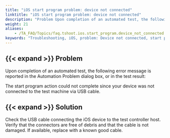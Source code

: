 ```yaml
--- 
title: "iOS start program problem: device not connected"
linktitle: "iOS start program problem: device not connected"
description: "Problem Upon completion of an automated test, the following error message is reported in the Automation Problem dialog box, or in the test result: The start program action could not complete since ..."
weight: 21
aliases: 
    - /TA_FAQ/Topics/faq.tshoot.ios.start_program.device_not_connected.html
keywords: "Troubleshooting, iOS, problem: Device not connected, start program, troubleshooting"
---
```


## {{< expand >}} Problem

Upon completion of an automated test, the following error message is reported in the Automation Problem dialog box, or in the test result:

The start program action could not complete since your device was not connected to the test machine via USB cable.

## {{< expand >}} Solution

Check the USB cable connecting the iOS device to the test controller host. Verify that the connectors are free of debris and that the cable is not damaged. If available, replace with a known good cable.




